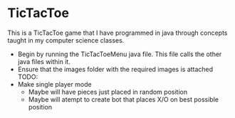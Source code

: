 # TicTacToe
This is a TicTacToe game that I have programmed in java through concepts taught in my computer science classes.
- Begin by running the TicTacToeMenu java file. This file calls the other java files within it.
- Ensure that the images folder with the required images is attached
TODO:
- Make single player mode
  - Maybe will have pieces just placed in random position
  - Maybe will atempt to create bot that places X/O on best possible position
